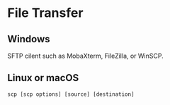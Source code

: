 # File Transfer

## Windows

SFTP cilent such as MobaXterm, FileZilla, or WinSCP. 


## Linux or macOS

```
scp [scp options] [source] [destination]
```
